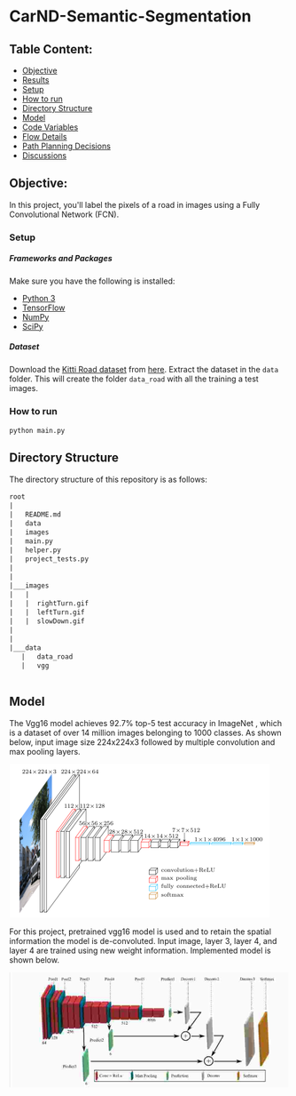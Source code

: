 # CarND-Semantic-Segmentation

## Table Content: ##
- [Objective](#objective)
- [Results](#results)
- [Setup](#setup)
- [How to run](#howto)
- [Directory Structure](#structure)
- [Model](#model)
- [Code Variables](#variables)
- [Flow Details](#details)
- [Path Planning Decisions](#decisions)
- [Discussions](#discussions)


## Objective: <a name="objective"></a>

In this project, you'll label the pixels of a road in images using a Fully Convolutional Network (FCN).

### Setup <a name="setup"></a>
##### Frameworks and Packages
Make sure you have the following is installed:
 - [Python 3](https://www.python.org/)
 - [TensorFlow](https://www.tensorflow.org/)
 - [NumPy](http://www.numpy.org/)
 - [SciPy](https://www.scipy.org/)
##### Dataset
Download the [Kitti Road dataset](http://www.cvlibs.net/datasets/kitti/eval_road.php) from [here](http://www.cvlibs.net/download.php?file=data_road.zip).  Extract the dataset in the `data` folder.  This will create the folder `data_road` with all the training a test images.

### How to run <a name="howto"></a>
	python main.py

## Directory Structure <a name="structure"></a>
The directory structure of this repository is as follows:

```
root
|   
|   README.md
|   data
|   images
|   main.py
|   helper.py 
|   project_tests.py
|   
|
|___images
|   |
|   |  rightTurn.gif
|   |  leftTurn.gif
|   |  slowDown.gif
|
|
|___data
   |   data_road
   |   vgg
      
```
## Model <a name="model"></a>
The Vgg16 model achieves 92.7% top-5 test accuracy in ImageNet , which is a dataset of over 14 million images belonging to 1000 classes. As shown below, input image size 224x224x3 followed by multiple convolution and max pooling layers.  

![](images/vgg16.png)

For this project, pretrained vgg16 model is used and to retain the spatial information the model is de-convoluted. Input image, layer 3, layer 4, and layer 4 are trained using new weight information. Implemented model is shown below. 

![](images/fcn.jpg)


